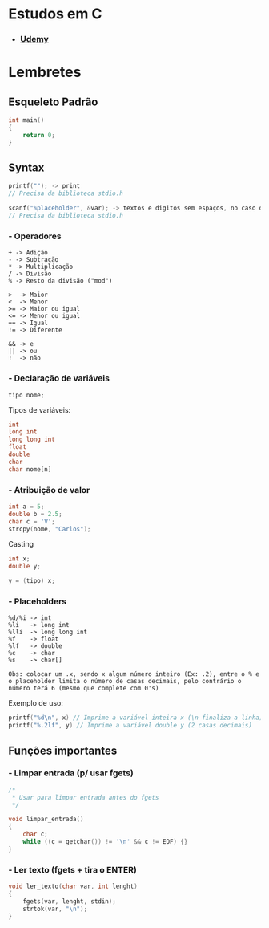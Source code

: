 # Estudos em C
- ### [Udemy](https://www.udemy.com/course/curso-algoritmos-logica-de-programacao/)

# Lembretes
## Esqueleto Padrão

```cpp
int main()
{
    return 0;
}
```

## Syntax

```cpp
printf(""); -> print
// Precisa da biblioteca stdio.h

scanf("%placeholder", &var); -> textos e digitos sem espaços, no caso de %s não usar &
// Precisa da biblioteca stdio.h
```

### - Operadores

    + -> Adição
    - -> Subtração
    * -> Multiplicação
    / -> Divisão
    % -> Resto da divisão ("mod")

    >  -> Maior
    <  -> Menor
    >= -> Maior ou igual
    <= -> Menor ou igual
    == -> Igual
    != -> Diferente

    && -> e
    || -> ou
    !  -> não

### - Declaração de variáveis

    tipo nome;

Tipos de variáveis:

```cpp
int
long int
long long int
float
double
char
char nome[n]
```

### - Atribuição de valor

```cpp
int a = 5;
double b = 2.5;
char c = 'V';
strcpy(nome, "Carlos");
```

Casting

```cpp
int x;
double y;

y = (tipo) x;
```


### - Placeholders

    %d/%i -> int
    %li   -> long int
    %lli  -> long long int
    %f    -> float
    %lf   -> double
    %c    -> char
    %s    -> char[]

    Obs: colocar um .x, sendo x algum número inteiro (Ex: .2), entre o % e o placeholder limita o número de casas decimais, pelo contrário o número terá 6 (mesmo que complete com 0's)

Exemplo de uso:

```cpp
printf("%d\n", x) // Imprime a variável inteira x (\n finaliza a linha)
printf("%.2lf", y) // Imprime a variável double y (2 casas decimais)
```

## Funções importantes
### - Limpar entrada (p/ usar fgets)

```cpp
/*
 * Usar para limpar entrada antes do fgets
 */

void limpar_entrada()
{
    char c;
    while ((c = getchar()) != '\n' && c != EOF) {}
}
```
### - Ler texto (fgets + tira o ENTER)

```cpp
void ler_texto(char var, int lenght)
{
    fgets(var, lenght, stdin);
    strtok(var, "\n");
}
```